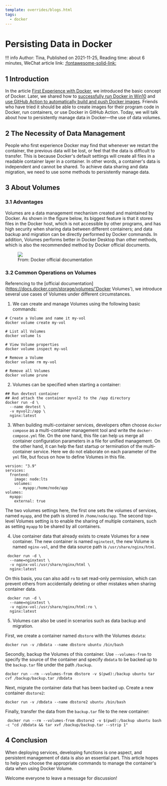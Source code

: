 ```yaml
---
template: overrides/blogs.html
tags:
  - docker
---
```


# Persisting Data in Docker

!!! info
    Author: Tina, Published on 2021-11-25, Reading time: about 6 minutes, WeChat article link: [:fontawesome-solid-link:](https://mp.weixin.qq.com/s/633YSdxPLfOA7JZ4znsZ0A)

## 1 Introduction
In the article [First Experience with Docker](https://mp.weixin.qq.com/s/gfO5BiK9fqRtWf8rjP8mPA), we introduced the basic concept of Docker. Later, we shared how to [successfully run Docker in Win10](https://mp.weixin.qq.com/s/8B9ye55zpWCCVTA4g4fLQQ) and [use GitHub Action to automatically build and push Docker images](https://mp.weixin.qq.com/s/BCzu346DvNga84vEUXUbTQ). Friends who have tried it should be able to create images for their program code in Docker, run containers, or use Docker in GitHub Action. Today, we will talk about how to persistently manage data in Docker—the use of data volumes.

## 2 The Necessity of Data Management
People who first experience Docker may find that whenever we restart the container, the previous data will be lost, or feel that the data is difficult to transfer. This is because Docker's default settings will create all files in a readable container layer in a container. In other words, a container's data is independent and cannot be shared. To achieve data sharing and data migration, we need to use some methods to persistently manage data.

## 3 About Volumes

### 3.1 Advantages

Volumes are a data management mechanism created and maintained by Docker. As shown in the figure below, its biggest feature is that it stores files in the Docker host, which is not accessible by other programs, and has high security when sharing data between different containers; and data backup and migration can be directly performed by Docker commands. In addition, Volumes performs better in Docker Desktop than other methods, which is also the recommended method by Docker official documents.

<figure>
  <img src="https://cdn.jsdelivr.net/gh/BulletTech2021/Pics/img/difference_ploy.png"  />
  <figcaption>From: Docker official documentation</figcaption>
</figure>

### 3.2 Common Operations on Volumes

Referencing to the [official documentation](https://docs.docker.com/storage/volumes/'Docker Volumes'), we introduce several use cases of Volumes under different circumstances.

1. We can create and manage Volumes using the following basic commands:
```shell
# Create a Volume and name it my-vol
docker volume create my-vol

# List all Volumes
docker volume ls

# View Volume properties
docker volume inspect my-vol

# Remove a Volume
docker volume rm my-vol

# Remove all Volumes
docker volume prune
```

2. Volumes can be specified when starting a container:
```shell
## Run devtest container
## And attach the container myvol2 to the /app directory
docker run -d \
  --name devtest \
  -v myvol2:/app \
  nginx:latest
```

3. When building multi-container services, developers often choose `docker compose` as a multi-container management tool and write the `docker-compose.yml` file. On the one hand, this file can help us merge all container configuration parameters in a file for unified management. On the other hand, it can help the fast startup or termination of the multi-container service. Here we do not elaborate on each parameter of the `yml` file, but focus on how to define Volumes in this file.

```shell
version: "3.9"
services:
  frontend:
    image: node:lts
    volumes:
      - myapp:/home/node/app
volumes:
  myapp:
    external: true
```
The two volumes settings here, the first one sets the volumes of services, named `myapp`, and the path is stored in `/home/node/app`. The second top-level Volumes setting is to enable the sharing of multiple containers, such as setting `myapp` to be shared by all containers.

4. Use container data that already exists to create Volumes for a new container. The new container is named `nginxtest`, the new Volume is named `nginx-vol`, and the data source path is `/usr/share/nginx/html`.

```shell
 docker run -d \
  --name=nginxtest \
  -v nginx-vol:/usr/share/nginx/html \
  nginx:latest
```

On this basis, you can also add `ro` to set read-only permission, which can prevent others from accidentally deleting or other mistakes when sharing container data.

```shell
 docker run -d \
  --name=nginxtest \
  -v nginx-vol:/usr/share/nginx/html:ro \
  nginx:latest
```

5. Volumes can also be used in scenarios such as data backup and migration.

First, we create a container named `dbstore` with the Volumes `dbdata`:
```shell
docker run -v /dbdata --name dbstore ubuntu /bin/bash
```

Secondly, backup the Volumes of this container. Use `--volumes-from` to specify the source of the container and specify `dbdata` to be backed up to the `backup.tar` file under the path `/backup`.

```shell
docker run --rm --volumes-from dbstore -v $(pwd):/backup ubuntu tar cvf /backup/backup.tar /dbdata
```

Next, migrate the container data that has been backed up. Create a new container `dbstore2`:

```shell
docker run -v /dbdata --name dbstore2 ubuntu /bin/bash
```

Finally, transfer the data from the `backup.tar` file to the new container:

```shell
 docker run --rm --volumes-from dbstore2 -v $(pwd):/backup ubuntu bash -c "cd /dbdata && tar xvf /backup/backup.tar --strip 1"
```

## 4 Conclusion

When deploying services, developing functions is one aspect, and persistent management of data is also an essential part. This article hopes to help you choose the appropriate commands to manage the container's data when using Docker Volume.

Welcome everyone to leave a message for discussion!

